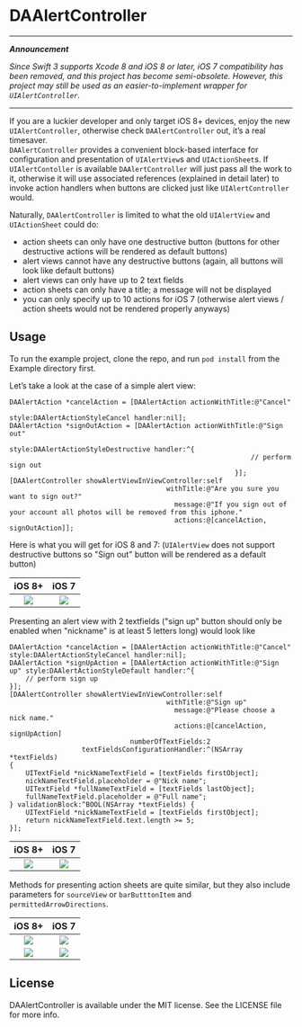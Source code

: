 # DAAlertController

---

***Announcement***

*Since Swift 3 supports Xcode 8 and iOS 8 or later, iOS 7 compatibility has been removed, and this project has become semi-obsolete. However, this project may still be used as an easier-to-implement wrapper for `UIAlertController`.*

---

If you are a luckier developer and only target iOS 8+ devices, enjoy the new `UIAlertController`, otherwise check `DAAlertController` out, it’s a real timesaver.  
`DAAlertController` provides a convenient block-based interface for configuration and presentation of `UIAlertView`s and `UIActionSheet`s. If `UIAlertContoller` is available `DAAlertController` will just pass all the work to it, otherwise it will use associated references (explained in detail later) to invoke action handlers when buttons are clicked just like `UIAlertController` would.

Naturally, `DAAlertController` is limited to what the old `UIAlertView` and `UIActionSheet` could do:
- action sheets can only have one destructive button (buttons for other destructive actions will be rendered as default buttons)
- alert views cannot have any destructive buttons (again, all buttons will look like default buttons)
- alert views can only have up to 2 text fields
- action sheets can only have a title; a message will not be displayed
- you can only specify up to 10 actions for iOS 7 (otherwise alert views / action sheets would not be rendered properly anyways)

## Usage

To run the example project, clone the repo, and run `pod install` from the Example directory first.

Let’s take a look at the case of a simple alert view:

    DAAlertAction *cancelAction = [DAAlertAction actionWithTitle:@"Cancel"
                                                           style:DAAlertActionStyleCancel handler:nil];
    DAAlertAction *signOutAction = [DAAlertAction actionWithTitle:@"Sign out"
                                                            style:DAAlertActionStyleDestructive handler:^{
                                                                // perform sign out
                                                            }];
    [DAAlertController showAlertViewInViewController:self
                                           withTitle:@"Are you sure you want to sign out?"
                                             message:@"If you sign out of your account all photos will be removed from this iphone."
                                             actions:@[cancelAction, signOutAction]];

Here is what you will get for iOS 8 and 7: (`UIAlertView` does not support destructive buttons so "Sign out" button will be rendered as a default button)

iOS 8+             |  iOS 7
:-------------------------:|:-------------------------:
![](https://github.com/daria-kopaliani/DAAlertController/blob/master/Screenshots/AlertView0iOS8.png)  |  ![](https://github.com/daria-kopaliani/DAAlertController/blob/master/Screenshots/AlertView0iOS7.png)


Presenting an alert view with 2 textfields ("sign up" button should only be enabled when "nickname" is at least 5 letters long) would look like 

    DAAlertAction *cancelAction = [DAAlertAction actionWithTitle:@"Cancel" style:DAAlertActionStyleCancel handler:nil];
    DAAlertAction *signUpAction = [DAAlertAction actionWithTitle:@"Sign up" style:DAAlertActionStyleDefault handler:^{
        // perform sign up
    }];
    [DAAlertController showAlertViewInViewController:self
                                           withTitle:@"Sign up"
                                             message:@"Please choose a nick name."
                                             actions:@[cancelAction, signUpAction]
                                  numberOfTextFields:2
                      textFieldsConfigurationHandler:^(NSArray *textFields)
    {
        UITextField *nickNameTextField = [textFields firstObject];
        nickNameTextField.placeholder = @"Nick name";
        UITextField *fullNameTextField = [textFields lastObject];
        fullNameTextField.placeholder = @"Full name";
    } validationBlock:^BOOL(NSArray *textFields) {
        UITextField *nickNameTextField = [textFields firstObject];
        return nickNameTextField.text.length >= 5;
    }];

iOS 8+             |  iOS 7
:-------------------------:|:-------------------------:
![](https://github.com/daria-kopaliani/DAAlertController/blob/master/Screenshots/AlertView1iOS8.png)  |  ![](https://github.com/daria-kopaliani/DAAlertController/blob/master/Screenshots/AlertView1iOS7.png)

Methods for presenting action sheets are quite similar, but they also include parameters for `sourceView` or `barButttonItem` and ` permittedArrowDirections`.

iOS 8+             |  iOS 7
:-------------------------:|:-------------------------:
![](https://github.com/daria-kopaliani/DAAlertController/blob/master/Screenshots/ActionSheet0iOS8.png)  |  ![](https://github.com/daria-kopaliani/DAAlertController/blob/master/Screenshots/ActionSheet0iOS7.png)
![](https://github.com/daria-kopaliani/DAAlertController/blob/master/Screenshots/ActionSheet1iOS8.png)  |  ![](https://github.com/daria-kopaliani/DAAlertController/blob/master/Screenshots/ActionSheet1iOS7.png)

## License

DAAlertController is available under the MIT license. See the LICENSE file for more info.


